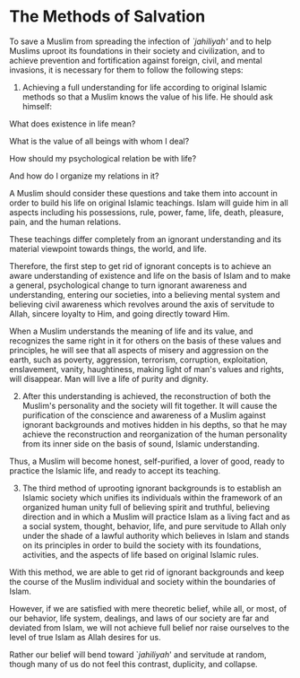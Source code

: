 The Methods of Salvation
========================

To save a Muslim from spreading the infection of *\`jahiliyah'* and to
help Muslims uproot its foundations in their society and civilization,
and to achieve prevention and fortification against foreign, civil, and
mental invasions, it is necessary for them to follow the following
steps:

1. Achieving a full understanding for life according to original Islamic
methods so that a Muslim knows the value of his life. He should ask
himself:

What does existence in life mean?

What is the value of all beings with whom I deal?

How should my psychological relation be with life?

And how do I organize my relations in it?

A Muslim should consider these questions and take them into account in
order to build his life on original Islamic teachings. Islam will guide
him in all aspects including his possessions, rule, power, fame, life,
death, pleasure, pain, and the human relations.

These teachings differ completely from an ignorant understanding and its
material viewpoint towards things, the world, and life.

Therefore, the first step to get rid of ignorant concepts is to achieve
an aware understanding of existence and life on the basis of Islam and
to make a general, psychological change to turn ignorant awareness and
understanding, entering our societies, into a believing mental system
and believing civil awareness which revolves around the axis of
servitude to Allah, sincere loyalty to Him, and going directly toward
Him.

When a Muslim understands the meaning of life and its value, and
recognizes the same right in it for others on the basis of these values
and principles, he will see that all aspects of misery and aggression on
the earth, such as poverty, aggression, terrorism, corruption,
exploitation, enslavement, vanity, haughtiness, making light of man's
values and rights, will disappear. Man will live a life of purity and
dignity.

2. After this understanding is achieved, the reconstruction of both the
Muslim's personality and the society will fit together. It will cause
the purification of the conscience and awareness of a Muslim against
ignorant backgrounds and motives hidden in his depths, so that he may
achieve the reconstruction and reorganization of the human personality
from its inner side on the basis of sound, Islamic understanding.

Thus, a Muslim will become honest, self-purified, a lover of good, ready
to practice the Islamic life, and ready to accept its teaching.

3. The third method of uprooting ignorant backgrounds is to establish an
Islamic society which unifies its individuals within the framework of an
organized human unity full of believing spirit and truthful, believing
direction and in which a Muslim will practice Islam as a living fact and
as a social system, thought, behavior, life, and pure servitude to Allah
only under the shade of a lawful authority which believes in Islam and
stands on its principles in order to build the society with its
foundations, activities, and the aspects of life based on original
Islamic rules.

With this method, we are able to get rid of ignorant backgrounds and
keep the course of the Muslim individual and society within the
boundaries of Islam.

However, if we are satisfied with mere theoretic belief, while all, or
most, of our behavior, life system, dealings, and laws of our society
are far and deviated from Islam, we will not achieve full belief nor
raise ourselves to the level of true Islam as Allah desires for us.

Rather our belief will bend toward \`*jahiliyah*' and servitude at
random, though many of us do not feel this contrast, duplicity, and
collapse.


